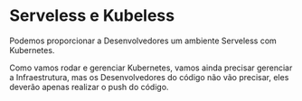 # Serveless e Kubeless

Podemos proporcionar a Desenvolvedores um ambiente
Serveless com Kubernetes. 

Como vamos rodar e gerenciar Kubernetes, vamos ainda
precisar gerenciar a Infraestrutura, mas os Desenvolvedores
do código não vão precisar, eles deverão apenas realizar
o push do código.
